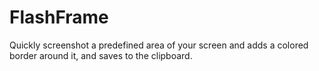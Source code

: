 # FlashFrame

Quickly screenshot a predefined area of your screen and adds a colored border around it, and saves to the clipboard.
